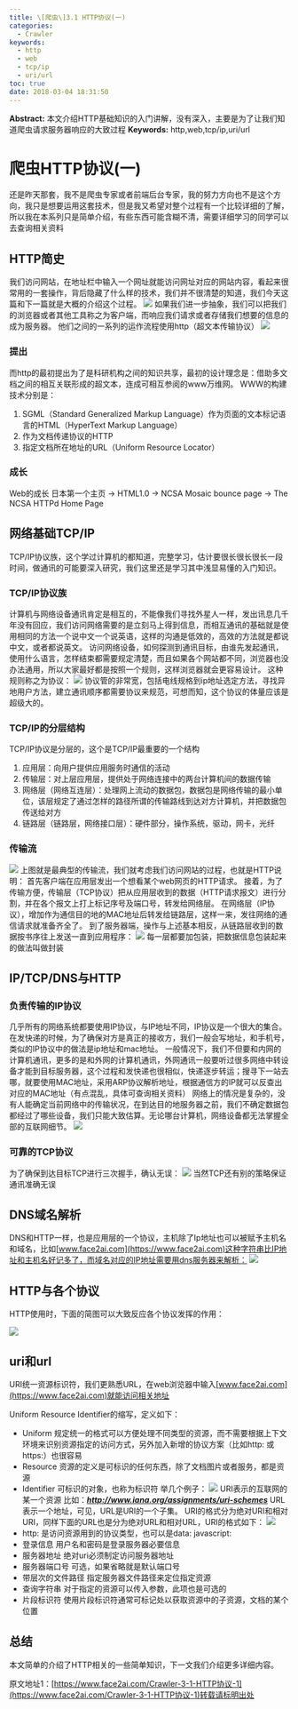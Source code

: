 ```yaml
---
title: \[爬虫\]3.1 HTTP协议(一)
categories:
  - Crawler
keywords:
  - http
  - web
  - tcp/ip
  - uri/url
toc: true
date: 2018-03-04 18:31:50
---
```


**Abstract:** 本文介绍HTTP基础知识的入门讲解，没有深入，主要是为了让我们知道爬虫请求服务器响应的大致过程
**Keywords:** http,web,tcp/ip,uri/url

<!--more-->

# 爬虫HTTP协议(一)
还是昨天那套，我不是爬虫专家或者前端后台专家，我的努力方向也不是这个方向，我只是想要运用这套技术，但是我又希望对整个过程有一个比较详细的了解，所以我在本系列只是简单介绍，有些东西可能含糊不清，需要详细学习的同学可以去查询相关资料
## HTTP简史
我们访问网站，在地址栏中输入一个网址就能访问网址对应的网站内容，看起来很常用的一套操作，背后隐藏了什么样的技术，我们并不很清楚的知道，我们今天这篇和下一篇就是大概的介绍这个过程。
![](https://tony4ai-1251394096.cos.ap-hongkong.myqcloud.com/blog_images/Crawler-3-1-HTTP协议-1/brower.png)
如果我们进一步抽象，我们可以把我们的浏览器或者其他工具称之为客户端，而响应我们请求或者存储我们想要的信息的成为服务器。
他们之间的一系列的运作流程使用http（超文本传输协议）
![](https://tony4ai-1251394096.cos.ap-hongkong.myqcloud.com/blog_images/Crawler-3-1-HTTP协议-1/client.png)
### 提出
而http的最初提出为了是科研机构之间的知识共享，最初的设计理念是：借助多文档之间的相互关联形成的超文本，连成可相互参阅的www万维网。
WWW的构建技术分别是：
1. SGML（Standard Generalized Markup Language）作为页面的文本标记语言的HTML（HyperText Markup Language）
2. 作为文档传递协议的HTTP
3. 指定文档所在地址的URL（Uniform Resource Locator）
### 成长
Web的成长
日本第一个主页 -> HTML1.0 -> NCSA Mosaic bounce page -> The NCSA HTTPd Home Page

## 网络基础TCP/IP
TCP/IP协议族，这个学过计算机的都知道，完整学习，估计要很长很长很长一段时间，做通讯的可能要深入研究，我们这里还是学习其中浅显易懂的入门知识。
### TCP/IP协议族
计算机与网络设备通讯肯定是相互的，不能像我们寻找外星人一样，发出讯息几千年没有回应，我们访问网络需要的是立刻马上得到信息，而相互通讯的基础就是使用相同的方法一个说中文一个说英语，这样的沟通是低效的，高效的方法就是都说中文，或者都说英文。
访问网络设备，如何探测到通讯目标，由谁先发起通讯，使用什么语言，怎样结束都需要规定清楚，而且如果各个网站都不同，浏览器也没办法通用，所以大家最好都是按照一个规则，这样浏览器就会更容易设计。
这种规则称之为协议：
![](https://tony4ai-1251394096.cos.ap-hongkong.myqcloud.com/blog_images/Crawler-3-1-HTTP协议-1/protocol.png)
协议管的非常宽，包括电线规格到ip地址选定方法，寻找异地用户方法，建立通讯顺序都需要协议来规范，可想而知，这个协议的体量应该是超级大的。
### TCP/IP的分层结构
TCP/IP协议是分层的，这个是TCP/IP最重要的一个结构
1. 应用层：向用户提供应用服务时通信的活动
2. 传输层：对上层应用层，提供处于网络连接中的两台计算机间的数据传输
3. 网络层（网络互连层）：处理网上流动的数据包，数据包是网络传输的最小单位，该层规定了通过怎样的路径所谓的传输路线到达对方计算机，并把数据包传送给对方
4. 链路层（链路层，网络接口层）：硬件部分，操作系统，驱动，网卡，光纤

### 传输流
![](https://tony4ai-1251394096.cos.ap-hongkong.myqcloud.com/blog_images/Crawler-3-1-HTTP协议-1/传输流.png)
上图就是最典型的传输流，我们就考虑我们访问网站的过程，也就是HTTP说明：
首先客户端在应用层发出一个想看某个web网页的HTTP请求。
接着，为了传输方便，传输层（TCP协议）把从应用层收到的数据（HTTP请求报文）进行分割，并在各个报文上打上标记序号及端口号，转发给网络层。
在网络层（IP协议），增加作为通信目的地的MAC地址后转发给链路层，这样一来，发往网络的通信请求就准备齐全了。
到了服务器端，操作与上述基本相反，从链路层收到的数据按书序往上发送一直到应用程序：
![](https://tony4ai-1251394096.cos.ap-hongkong.myqcloud.com/blog_images/Crawler-3-1-HTTP协议-1/传输过程.png)
每一层都要加包装，把数据信息包装起来的做法叫做封装
## IP/TCP/DNS与HTTP
### 负责传输的IP协议
几乎所有的网络系统都要使用IP协议，与IP地址不同，IP协议是一个很大的集合。
在发快递的时候，为了确保对方是真正的接收方，我们一般会写地址，和手机号，类似的IP协议中的做法是ip地址和mac地址。
一般情况下，我们不但要和内网的计算机通讯，更多的是和外网的计算机通讯，外网通讯一般要听过很多网络中转设备才能到目标服务器，这个过程和发快递也很相似，快递逐步转运；搜寻下一站去哪，就要使用MAC地址，采用ARP协议解析地址，根据通信方的IP就可以反查出对应的MAC地址（有点混乱，具体可查询相关资料）
网络上的情况是复杂的，没有人能确定当前网络中的传输状况，在到达目的地服务器之前，我们不确定数据包都经过了哪些设备，我们只能大致估算。无论哪台计算机，网络设备都无法掌握全部的互联网细节。
![](https://tony4ai-1251394096.cos.ap-hongkong.myqcloud.com/blog_images/Crawler-3-1-HTTP协议-1/mac_arp.png)
### 可靠的TCP协议
为了确保到达目标TCP进行三次握手，确认无误：
![](https://tony4ai-1251394096.cos.ap-hongkong.myqcloud.com/blog_images/Crawler-3-1-HTTP协议-1/三次握手.png)
当然TCP还有别的策略保证通讯准确无误
## DNS域名解析
DNS和HTTP一样，也是应用层的一个协议，主机除了Ip地址也可以被赋予主机名和域名，比如[www.face2ai.com](https://www.face2ai.com)这种字符串比IP地址和主机名好记多了，而域名对应的IP地址需要用dns服务器来解析：
![](https://tony4ai-1251394096.cos.ap-hongkong.myqcloud.com/blog_images/Crawler-3-1-HTTP协议-1/dns.png)
## HTTP与各个协议
HTTP使用时，下面的简图可以大致反应各个协议发挥的作用：


![](https://tony4ai-1251394096.cos.ap-hongkong.myqcloud.com/blog_images/httpiptcp.png)


## uri和url
URI统一资源标识符，我们更熟悉URL，在web浏览器中输入[www.face2ai.com](https://www.face2ai.com)就能访问相关地址

Uniform Resource Identifier的缩写，定义如下：
- Uniform
规定统一的格式可以方便处理不同类型的资源，而不需要根据上下文环境来识别资源指定的访问方式，另外加入新增的协议方案（比如http: 或https:）也很容易
- Resource
资源的定义是可标识的任何东西，除了文档图片或者服务，都是资源
- Identifier
可标识的对象，也称为标识符
举几个例子：
![](https://tony4ai-1251394096.cos.ap-hongkong.myqcloud.com/blog_images/Crawler-3-1-HTTP协议-1/uri.png)
URI表示的互联网的某一个资源
比如：***http://www.iana.org/assignments/uri-schemes***
URL表示一个地址，可见，URL是URI的一个子集。
URI的格式分为绝对URI和相对URI，同样下面的URL也是分为绝对URL和相对URL，URI的格式如下：
![](https://tony4ai-1251394096.cos.ap-hongkong.myqcloud.com/blog_images/Crawler-3-1-HTTP协议-1/uri_form.png)
- http:
是访问资源用到的协议类型，也可以是data: javascript:
- 登录信息
用户名和密码是登录服务器必要信息
- 服务器地址
绝对uri必须制定访问服务器地址
- 服务器端口号
可选，如果省略就是默认端口号
- 带层次的文件路径
指定服务器文件路径来定位指定资源
- 查询字符串
对于指定的资源可以传入参数，此项也是可选的
- 片段标识符
使用片段标识符通常可标记处以获取资源中的子资源，文档的某个位置


## 总结
本文简单的介绍了HTTP相关的一些简单知识，下一文我们介绍更多详细内容。





原文地址1：[https://www.face2ai.com/Crawler-3-1-HTTP协议-1](https://www.face2ai.com/Crawler-3-1-HTTP协议-1)转载请标明出处
